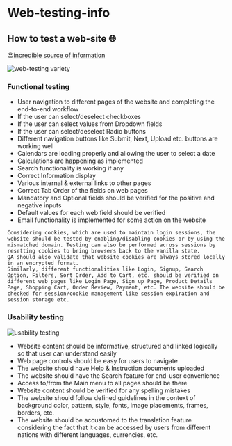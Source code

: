 # Web-testing-info

## How to test a web-site :globe_with_meridians:
:heart_eyes:[incredible source of information](https://www.softwaretestinghelp.com/web-application-testing/)

![web-testing variety](https://cdn.softwaretestinghelp.com/wp-content/qa/uploads/2018/04/WebTesting-Overview.jpg)

### Functional testing

* User navigation to different pages of the website and completing the end-to-end workflow
* If the user can select/deselect checkboxes
* If the user can select values from Dropdown fields
* If the user can select/deselect Radio buttons
* Different navigation buttons like Submit, Next, Upload etc. buttons are working well
* Calendars are loading properly and allowing the user to select a date
* Calculations are happening as implemented
* Search functionality is working if any
* Correct Information display
* Various internal & external links to other pages
* Correct Tab Order of the fields on web pages
* Mandatory and Optional fields should be verified for the positive and negative inputs
* Default values for each web field should be verified
* Email functionality is implemented for some action on the website

```
Considering cookies, which are used to maintain login sessions, the website should be tested by enabling/disabling cookies or by using the mismatched domain. Testing can also be performed across sessions by resetting cookies to bring browsers back to the vanilla state.
QA should also validate that website cookies are always stored locally in an encrypted format.
Similarly, different functionalities like Login, Signup, Search Option, Filters, Sort Order, Add to Cart, etc. should be verified on different web pages like Login Page, Sign up Page, Product Details Page, Shopping Cart, Order Review, Payment, etc. The website should be checked for session/cookie management like session expiration and session storage etc.

```
### Usability testing

![usability testing](https://cdn.softwaretestinghelp.com/wp-content/qa/uploads/2018/04/Usability-testing-Overview.jpg)

* Website content should be informative, structured and linked logically so that user can understand easily
* Web page controls should be easy for users to navigate
* The website should have Help & Instruction documents uploaded
* The website should have the Search feature for end-user convenience
* Access to/from the Main menu to all pages should be there
* Website content should be verified for any spelling mistakes
* The website should follow defined guidelines in the context of background color, pattern, style, fonts, image placements,    frames, borders, etc.
* The website should be accustomed to the translation feature considering the fact that it can be accessed by users from different nations with different languages, currencies, etc.
